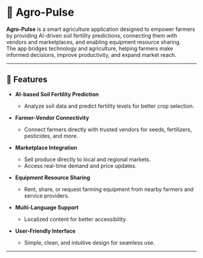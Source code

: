 # 🌱 Agro-Pulse

**Agro-Pulse** is a smart agriculture application designed to empower farmers by providing AI-driven soil fertility predictions, connecting them with vendors and marketplaces, and enabling equipment resource sharing.  
The app bridges technology and agriculture, helping farmers make informed decisions, improve productivity, and expand market reach.

---

## 🚀 Features

- **AI-based Soil Fertility Prediction**
  - Analyze soil data and predict fertility levels for better crop selection.
  
- **Farmer-Vendor Connectivity**
  - Connect farmers directly with trusted vendors for seeds, fertilizers, pesticides, and more.

- **Marketplace Integration**
  - Sell produce directly to local and regional markets.
  - Access real-time demand and price updates.

- **Equipment Resource Sharing**
  - Rent, share, or request farming equipment from nearby farmers and service providers.

- **Multi-Language Support**
  - Localized content for better accessibility.

- **User-Friendly Interface**
  - Simple, clean, and intuitive design for seamless use.

---
